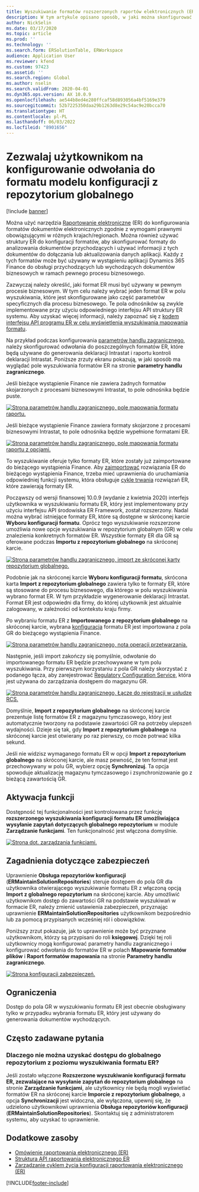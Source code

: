 ```yaml
---
title: Wyszukiwanie formatów rozszerzonych raportów elektronicznych (ER)
description: W tym artykule opisano sposób, w jaki można skonfigurować odwołanie do formatu ER w sekcji Wyszukiwanie formatu ER, gdy wymagany format jest przechowywany w repozytorium globalnym.
author: NickSelin
ms.date: 03/17/2020
ms.topic: article
ms.prod: ''
ms.technology: ''
ms.search.form: ERSolutionTable, ERWorkspace
audience: Application User
ms.reviewer: kfend
ms.custom: 97423
ms.assetid: ''
ms.search.region: Global
ms.author: nselin
ms.search.validFrom: 2020-04-01
ms.dyn365.ops.version: AX 10.0.9
ms.openlocfilehash: ae544b8ed4e280ffcaf58d893056a4bf5169e379
ms.sourcegitcommit: 52b7225350daa29b1263d8e29c54ac9e20bcca70
ms.translationtype: HT
ms.contentlocale: pl-PL
ms.lasthandoff: 06/03/2022
ms.locfileid: "8901656"
---
```

# <a name="allow-users-to-set-up-an-er-format-reference-inquiring-a-format-from-the-global-repository"></a>Zezwalaj użytkownikom na konfigurowanie odwołania do formatu modelu konfiguracji z repozytorium globalnego

[!include [banner](../includes/banner.md)]

Można użyć narzędzia [Raportowanie elektroniczne](general-electronic-reporting.md) (ER) do konfigurowania formatów dokumentów elektronicznych zgodnie z wymogami prawnymi obowiązującymi w różnych krajach/regionach. Można również używać struktury ER do konfiguracji formatów, aby skonfigurować formaty do analizowania dokumentów przychodzących i używać informacji z tych dokumentów do dołączania lub aktualizowania danych aplikacji. Każdy z tych formatów może być używany w wystąpieniu aplikacji Dynamics 365 Finance do obsługi przychodzących lub wychodzących dokumentów biznesowych w ramach pewnego procesu biznesowego.

Zazwyczaj należy określić, jaki format ER musi być używany w pewnym procesie biznesowym. W tym celu należy wybrać jeden format ER w polu wyszukiwania, które jest skonfigurowane jako część parametrów specyficznych dla procesu biznesowego. Te pola odnośników są zwykle implementowane przy użyciu odpowiedniego interfejsu API struktury ER systemu. Aby uzyskać więcej informacji, należy zapoznać się z [kodem interfejsu API programu ER w celu wyświetlenia wyszukiwania mapowania formatu](er-apis-app73.md#code-to-display-a-format-mapping-lookup).

Na przykład podczas konfigurowania [parametrów handlu zagranicznego](../../../finance/localizations/emea-intrastat.md#set-up-foreign-trade-parameters), należy skonfigurować odwołania do poszczególnych formatów ER, które będą używane do generowania deklaracji Intrastat i raportu kontroli deklaracji Intrastat. Poniższe zrzuty ekranu pokazują, w jaki sposób ma wyglądać pole wyszukiwania formatów ER na stronie **parametry handlu zagranicznego**.

Jeśli bieżące wystąpienie Finance nie zawiera żadnych formatów skojarzonych z procesami biznesowymi Intrastat, to pole odnośnika będzie puste.

[![Strona parametrów handlu zagranicznego, pole mapowania formatu raportu.](./media/ER-ExtLookup-Lookup1.gif)](./media/ER-ExtLookup-Lookup1.gif)

Jeśli bieżące wystąpienie Finance zawiera formaty skojarzone z procesami biznesowymi Intrastat, to pole odnośnika będzie wypełnione formatami ER.

[![Strona parametrów handlu zagranicznego, pole mapowania formatu raportu z opcjami.](./media/ER-ExtLookup-Lookup2.png)](./media/ER-ExtLookup-Lookup2.png)

To wyszukiwanie oferuje tylko formaty ER, które zostały już zaimportowane do bieżącego wystąpienia Finance. Aby [zaimportować](./tasks/er-import-configuration-lifecycle-services.md) rozwiązania ER do bieżącego wystąpienia Finance, trzeba mieć uprawnienia do uruchamiania odpowiedniej funkcji systemu, która obsługuje [cykle trwania](general-electronic-reporting-manage-configuration-lifecycle.md) rozwiązań ER, które zawierają formaty ER.

Począwszy od wersji finansowej 10.0.9 (wydanie z kwietnia 2020) interfejs użytkownika w wyszukiwaniu formatu ER, który jest implementowany przy użyciu interfejsu API środowiska ER Framework, został rozszerzony. Nadal można wybrać istniejące formaty ER, które są dostępne w skróconej karcie **Wyboru konfiguracji formatu**. Oprócz tego wyszukiwanie rozszerzone umożliwia nowe opcje wyszukiwania w repozytorium globalnym (GR) w celu znalezienia konkretnych formatów ER. Wszystkie formaty ER dla GR są oferowane podczas **Importu z repozytorium globalnego** na skróconej karcie.

[![Strona parametrów handlu zagranicznego, import ze skróconej karty repozytorium globalnego.](./media/ER-ExtLookup-Lookup3.png)](./media/ER-ExtLookup-Lookup3.png)

Podobnie jak na skróconej karcie **Wyboru konfiguracji formatu**, skrócona karta **Import z repozytorium globalnego** zawiera tylko te formaty ER, które są stosowane do procesu biznesowego, dla którego w polu wyszukiwania wybrano format ER. W tym przykładzie wygenerowanie deklaracji Intrastat. Format ER jest odpowiedni dla firmy, do której użytkownik jest aktualnie zalogowany, w zależności od kontekstu kraju firmy.

Po wybraniu formatu ER z **Importowanego z repozytorium globalnego** na skróconej karcie, wybrana [konfiguracja](general-electronic-reporting.md#Configuration) formatu ER jest importowana z pola GR do bieżącego wystąpienia Finance.

[![Strona parametrów handlu zagranicznego, nota operacji przetwarzania.](./media/ER-ExtLookup-FormatImport.png)](./media/ER-ExtLookup-FormatImport.png)

Następnie, jeśli import zakończy się pomyślnie, odwołanie do importowanego formatu ER będzie przechowywane w tym polu wyszukiwania. Przy pierwszym korzystaniu z pola GR należy skorzystać z podanego łącza, aby zarejestrować [Regulatory Configuration Service](https://aka.ms/rcs), która jest używana do zarządzania dostępem do magazynu GR.

[![Strona parametrów handlu zagranicznego, Łącze do rejestracji w usłudze RCS.](./media/ER-ExtLookup-RepoSignUp.png)](./media/ER-ExtLookup-RepoSignUp.png)

Domyślnie, **Import z repozytorium globalnego** na skróconej karcie prezentuje listę formatów ER z magazynu tymczasowego, który jest automatycznie tworzony na podstawie zawartości GR na potrzeby ulepszeń wydajności. Dzieje się tak, gdy **Import z repozytorium globalnego** na skróconej karcie jest otwierany po raz pierwszy, co może potrwać kilka sekund.

Jeśli nie widzisz wymaganego formatu ER w opcji **Import z repozytorium globalnego** na skróconej karcie, ale masz pewność, że ten format jest przechowywany w polu GR, wybierz opcję **Synchronizuj**. Ta opcja spowoduje aktualizację magazynu tymczasowego i zsynchronizowanie go z bieżącą zawartością GR.

## <a name="feature-activation"></a>Aktywacja funkcji

Dostępność tej funkcjonalności jest kontrolowana przez funkcję **rozszerzonego wyszukiwania konfiguracji formatu ER umożliwiająca wysyłanie zapytań dotyczących globalnego repozytorium** w module **Zarządzanie funkcjami**. Ten funkcjonalność jest włączona domyślnie.

[![Strona dot. zarządzania funkcjami.](./media/ER-ExtLookup-FeatureMngt.png)](./media/ER-ExtLookup-FeatureMngt.png)

## <a name="security-considerations"></a>Zagadnienia dotyczące zabezpieczeń

Uprawnienie **Obsługa repozytoriów konfiguracji** (**ERMaintainSolutionRepositories**) steruje dostępem do pola GR dla użytkownika otwierającego wyszukiwanie formatu ER z włączoną opcją **Import z globalnego repozytorium** na skróconej karcie. Aby umożliwić użytkownikom dostęp do zawartości GR na podstawie wyszukiwań w formacie ER, należy zmienić ustawienia zabezpieczeń, przyznając uprawnienie **ERMaintainSolutionRepositories** użytkownikom bezpośrednio lub za pomocą przypisanych wcześniej ról i obowiązków.

Poniższy zrzut pokazuje, jak to uprawnienie może być przyznane użytkownikom, którzy są przypisani do roli **księgowej**. Dzięki tej roli użytkownicy mogą konfigurować parametry handlu zagranicznego i konfigurować odwołania do formatów ER w polach **Mapowanie formatów plików** i **Raport formatów mapowania** na stronie **Parametry handlu zagranicznego**.

[![Strona konfiguracji zabezpieczeń.](./media/ER-ExtLookup-SecuritySetting.png)](./media/ER-ExtLookup-SecuritySetting.png)

## <a name="limitations"></a>Ograniczenia

Dostęp do pola GR w wyszukiwaniu formatu ER jest obecnie obsługiwany tylko w przypadku wybrania formatu ER, który jest używany do generowania dokumentów wychodzących.

## <a name="frequently-asked-questions"></a>Często zadawane pytania

### <a name="why-cant-i-access-the-global-repository-from-the-er-format-lookup"></a>Dlaczego nie można uzyskać dostępu do globalnego repozytorium z poziomu wyszukiwania formatu ER?

Jeśli zostało włączone **Rozszerzone wyszukiwanie konfiguracji formatu ER, zezwalające na wysyłanie zapytań do repozytorium globalnego** na stronie **Zarządzanie funkcjami**, ale użytkownicy nie będą mogli wyświetlać formatów ER na skróconej karcie **Imporcie z repozytorium globalnego**, a opcja **Synchronizacji** jest widoczna, ale wyłączona, upewnij się, że udzielono użytkownikowi uprawnienia **Obsługa repozytoriów konfiguracji** (**ERMaintainSolutionRepositories**). Skontaktuj się z administratorem systemu, aby uzyskać to uprawnienie.

## <a name="additional-resources"></a>Dodatkowe zasoby

- [Omówienie raportowania elektronicznego (ER)](general-electronic-reporting.md)
- [Struktura API raportowania elektronicznego ER](er-apis-app73.md)
- [Zarządzanie cyklem życia konfiguracji raportowania elektronicznego (ER)](general-electronic-reporting-manage-configuration-lifecycle.md)


[!INCLUDE[footer-include](../../../includes/footer-banner.md)]
